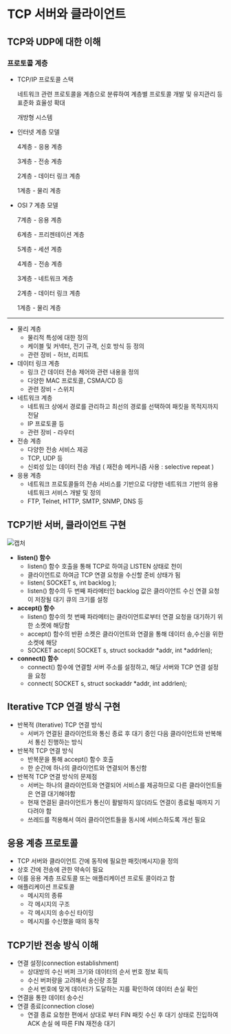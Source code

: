 # TCP 서버와 클라이언트



## TCP와 UDP에 대한 이해



### 프로토콜 계층

* TCP/IP 프로토콜 스택

  네트워크 관련 프로토콜을 계층으로 분류하여 계층별 프로토콜 개발 및 유지관리 등 표준화 효율성 확대

  개방형 시스템



* 인터넷 계층 모델

  4계층 - 응용 계층

  3계층 - 전송 계층

  2계층 - 데이터 링크 계층

  1계층 - 물리 계층

  

* OSI 7 계층 모델

  7계층 - 응용 계층

  6계층 - 프리젠테이션 계층

  5계층 - 세션 계층

  4계층 - 전송 계층

  3계층 - 네트워크 계층

  2계층 - 데이터 링크 계층

  1계층 - 물리 계층

---

* 물리 계층
  * 물리적 특성에 대한 정의
  * 케이블 및 커넥터, 전기 규격, 신호 방식 등 정의
  * 관련 장비 - 허브, 리피트
* 데이터 링크 계층
  * 링크 간 데이터 전송 제어와 관련 내용을 정의
  * 다양한 MAC 프로토콜, CSMA/CD 등
  * 관련 장비 - 스위치
* 네트워크 계층
  * 네트워크 상에서 경로를 관리하고 최선의 경로를 선택하여 패킷을 목적지까지 전달
  * IP 프로토콜 등
  * 관련 장비 - 라우터
* 전송 계층
  * 다양한 전송 서비스 제공
  * TCP, UDP 등
  * 신뢰성 있는 데이터 전송 개념 ( 재전송 메커니즘 사용 : selective repeat )
* 응용 계층
  * 네트워크 프로토콜들의 전송 서비스를 기반으로 다양한 네트워크 기반의 응용 네트워크 서비스 개발 및 정의
  * FTP, Telnet, HTTP, SMTP, SNMP, DNS 등



## TCP기반 서버, 클라이언트 구현

![캡처](https://user-images.githubusercontent.com/87304360/164896440-dd0221a5-a92b-422c-9c77-54aeb8bae4c6.PNG)

* **listen() 함수**
  * listen() 함수 호출을 통해 TCP로 하여금 LISTEN 상태로 천이
  * 클라이언트로 하여금 TCP 연결 요청을 수신할 준비 상태가 됨
  * listen( SOCKET s, int backlog ); 
  * listen() 함수의 두 번째 파라메터인 backlog  값은 클라이언트 수신 연결 요청이 저장될 대기 큐의 크기를 설정
* **accept() 함수**
  * listen() 함수의 첫 번째 파라메터는 클라이언트로부터 연결 요청을 대기하기 위한 소켓에 해당함
  * accept() 함수의 반환 소켓은 클라이언트와 연결을 통해 데이터 송,수신을 위한 소켓에 해당
  * SOCKET accept( SOCKET s, struct sockaddr *addr, int *addrlen);
* **connect() 함수**
  * connect() 함수에 연결할 서버 주소를 설정하고, 해당 서버와 TCP 연결 설정을 요청
  * connect( SOCKET s, struct sockaddr *addr, int addrlen);



## Iterative TCP 연결 방식 구현

* 반복적 (Iterative) TCP 연결 방식
  * 서버가 연결된 클라이언트와 통신 종료 후 대기 중인 다음 클라이언트와 반복해서 통신 진행하는 방식
* 반복적 TCP 연결 방식
  * 반복문을 통해 accept() 함수 호출
  * 한 순간에 하나의 클라이언트와 연결되어 통신함
* 반복적 TCP 연결 방식의 문제점
  * 서버는 하나의 클라이언트와 연결되어 서비스를 제공하므로 다른 클라이언트들은 연결 대기해야함
  * 현재 연결된 클라이언트가 통신이 활발하지 않더라도 연결이 종료될 때까지 기다려야 함
  * 쓰레드를 적용해서 여러 클라이언트들을 동시에 서비스하도록 개선 필요



## 응용 계층 프로토콜

* TCP 서버와 클라이언트 간에 동작에 필요한 패킷(메시지)을 정의
* 상호 간에 전송에 관한 약속이 필요
* 이를 응용 계층 프로토콜 또는 애플리케이션 프로토 콜이라고 함
* 애플리케이션 프로토콜
  * 메시지의 종류
  * 각 메시지의 구조
  * 각 메시지의 송수신 타이밍
  * 메시지를 수신했을 때의 동작



## TCP기반 전송 방식 이해

* 연결 설정(connection establishment)
  * 상대방의 수신 버퍼 크기와 데이터의 순서 번호 정보 획득
  * 수신 버퍼량을 고려해서 송신량 조절
  * 순서 번호에 맞게 데이터가 도달하는 지를 확인하여 데이터 손실 확인
* 연결을 통한 데이터 송수신
* 연결 종료(connection close)
  * 연결 종료 요청한 편에서 상대로 부터 FIN 패킷 수신 후 대기 상태로 진입하여 ACK 손실 에 따른 FIN 재전송 대기